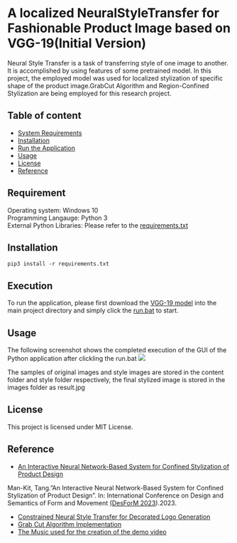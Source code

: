 A localized NeuralStyleTransfer for Fashionable Product Image based on VGG-19(Initial Version)
======================

Neural Style Transfer is a task of transferring style
of one image to another. It is accomplished by using features of some pretrained model.
In this project, the employed model was used for localized stylization of specific shape
of the product image.GrabCut Algorithm and Region-Confined Stylization are being employed
for this research project.

## Table of content

- [System Requirements](#Requirement)
- [Installation](#Installation)
- [Run the Application](#Execution)
- [Usage](#Usage)
- [License](#license)
- [Reference](#Reference)

## Requirement
Operating system: Windows 10 <br />
Programming Langauge: Python 3 <br />
External Python Libraries: Please refer to the [requirements.txt](https://github.com/jackyt1010/An-Interactive-Neural-Network-Based-System-for-Confined-Stylization-of-Product-Design/blob/main/requirements.txt)

## Installation

```pip3 install -r requirements.txt```

## Execution
To run the application, please first download the [VGG-19 model](https://mega.nz/file/QDElFIZY#Gk99DLTosoDI-gvB8Fg6YvaBNDhVMyLptVJfeV_tDrY) into the main project directory and simply click the [run.bat](https://github.com/jackyt1010/An-Interactive-Neural-Network-Based-System-for-Contained-Stylization-of-Product-Design/blob/main/run.bat) to start.

## Usage
The following screenshot shows the completed execution of the GUI of the Python application after clickling the run.bat
![](https://github.com/jackyt1010/An-Interactive-Neural-Network-Based-System-for-Contained-Stylization-of-Product-Design/blob/main/gui.jpg)

The samples of original images and style images are stored in the content folder and style folder respectively, the final stylized image is stored in the images folder as result.jpg

## License

This project is licensed under MIT License.

## Reference
* [An Interactive Neural Network-Based System for Confined Stylization of Product Design](https://github.com/jackyt1010/An-Interactive-Neural-Network-Based-System-for-Contained-Stylization-of-Product-Design/edit/main/README.md)

 Man-Kit, Tang.”An Interactive Neural Network-Based System for Confined Stylization of Product Design”. In: International Conference on Design and Semantics of Form and Movement [(DesForM 2023](https://www.desform2023.org/)).2023.
* [Constrained Neural Style Transfer for Decorated Logo Generation](https://github.com/gttugsuu/Constrained-Neural-Style-Transfer-for-Decorated-Logo-Generation)
* [Grab Cut Algorithm Implementation](https://github.com/louisfb01/iterative-grabcut)
* [The Music used for the creation of the demo video](https://imperss.bandcamp.com/track/reflection)

